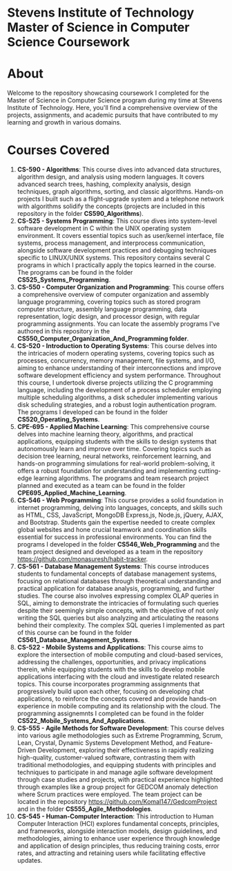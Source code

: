 # Stevens Institute of Technology Master of Science in Computer Science Coursework

# About

Welcome to the repository showcasing coursework I completed for the Master of Science in Computer Science program during my time at Stevens Institute of Technology. Here, you'll find a comprehensive overview of the projects, assignments, and academic pursuits that have contributed to my learning and growth in various domains.

# Courses Covered

1. **CS-590 - Algorithms**: This course dives into advanced data structures, algorithm design, and analysis using modern languages. It covers advanced search trees, hashing, complexity analysis, design techniques, graph algorithms, sorting, and classic algorithms. Hands-on projects I built such as a flight-upgrade system and a telephone network with algorithms solidify the concepts (projects are included in this repository in the folder **CS590_Algorithms**).
2. **CS-525 - Systems Programming**: This course dives into system-level software development in C within the UNIX operating system environment. It covers essential topics such as user/kernel interface, file systems, process management, and interprocess communication, alongside software development practices and debugging techniques specific to LINUX/UNIX systems. This repository contains several C programs in which I practically apply the topics learned in the course. The programs can be found in the folder **CS525_Systems_Programming**.
3. **CS-550 - Computer Organization and Programming**: This course offers a comprehensive overview of computer organization and assembly language programming, covering topics such as stored program computer structure, assembly language programming, data representation, logic design, and processor design, with regular programming assignments. You can locate the assembly programs I've authored in this repository in the **CS550_Computer_Organization_And_Programming folder**.
4. **CS-520 - Introduction to Operating Systems**: This course delves into the intricacies of modern operating systems, covering topics such as processes, concurrency, memory management, file systems, and I/O, aiming to enhance understanding of their interconnections and improve software development efficiency and system performance. Throughout this course, I undertook diverse projects utilizing the C programming language, including the development of a process scheduler employing multiple scheduling algorithms, a disk scheduler implementing various disk scheduling strategies, and a robust login authentication program. The programs I developed can be found in the folder **CS520_Operating_Systems**.
5. **CPE-695 - Applied Machine Learning**: This comprehensive course delves into machine learning theory, algorithms, and practical applications, equipping students with the skills to design systems that autonomously learn and improve over time. Covering topics such as decision tree learning, neural networks, reinforcement learning, and hands-on programming simulations for real-world problem-solving, it offers a robust foundation for understanding and implementing cutting-edge learning algorithms. The programs and team research project planned and executed as a team can be found in the folder **CPE695_Applied_Machine_Learning**.
6. **CS-546 - Web Programming**: This course provides a solid foundation in internet programming, delving into languages, concepts, and skills such as HTML, CSS, JavaScript, MongoDB Express,js, Node.js, jQuery, AJAX, and Bootstrap. Students gain the expertise needed to create complex global websites and hone crucial teamwork and coordination skills essential for success in professional environments. You can find the programs I developed in the folder **CS546_Web_Programming** and the team project designed and developed as a team in the repository https://github.com/monasuresh/habit-tracker.
7. **CS-561 - Database Management Systems**: This course introduces students to fundamental concepts of database management systems, focusing on relational databases through theoretical understanding and practical application for database analysis, programming, and further studies. The course also involves expressing complex OLAP queries in SQL, aiming to demonstrate the intricacies of formulating such queries despite their seemingly simple concepts, with the objective of not only writing the SQL queries but also analyzing and articulating the reasons behind their complexity. The complex SQL queries I implemented as part of this course can be found in the folder **CS561_Database_Management_Systems**.
8. **CS-522 - Mobile Systems and Applications**: This course aims to explore the intersection of mobile computing and cloud-based services, addressing the challenges, opportunities, and privacy implications therein, while equipping students with the skills to develop mobile applications interfacing with the cloud and investigate related research topics. This course incorporates programming assignments that progressively build upon each other, focusing on developing chat applications, to reinforce the concepts covered and provide hands-on experience in mobile computing and its relationship with the cloud. The programming assignemnts I completed can be found in the folder **CS522_Mobile_Systems_And_Applications**.
9. **CS-555 - Agile Methods for Software Development**: This course delves into various agile methodologies such as Extreme Programming, Scrum, Lean, Crystal, Dynamic Systems Development Method, and Feature-Driven Development, exploring their effectiveness in rapidly realizing high-quality, customer-valued software, contrasting them with traditional methodologies, and equipping students with principles and techniques to participate in and manage agile software development through case studies and projects, with practical experience highlighted through examples like a group project for GEDCOM anomaly detection where Scrum practices were employed. The team project can be located in the repository https://github.com/Komal147/GedcomProject and in the folder **CS555_Agile_Methodologies**.
10. **CS-545 - Human-Computer Interaction**: This introduction to Human Computer Interaction (HCI) explores fundamental concepts, principles, and frameworks, alongside interaction models, design guidelines, and methodologies, aiming to enhance user experience through knowledge and application of design principles, thus reducing training costs, error rates, and attracting and retaining users while facilitating effective updates.
